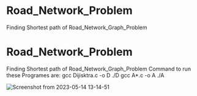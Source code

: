 # Road_Network_Problem
Finding Shortest path of Road_Network_Graph_Problem
# Road_Network_Problem
Finding Shortest path of Road_Network_Graph_Problem
Command to run these Programes are:
gcc Dijisktra.c -o D
./D
gcc A*.c -o A
./A


![Screenshot from 2023-05-14 13-14-51](https://github.com/Saad096/Road_Network_Problem/assets/109945767/d05961e3-e775-4047-9bf5-edbf9cba4f6a)
